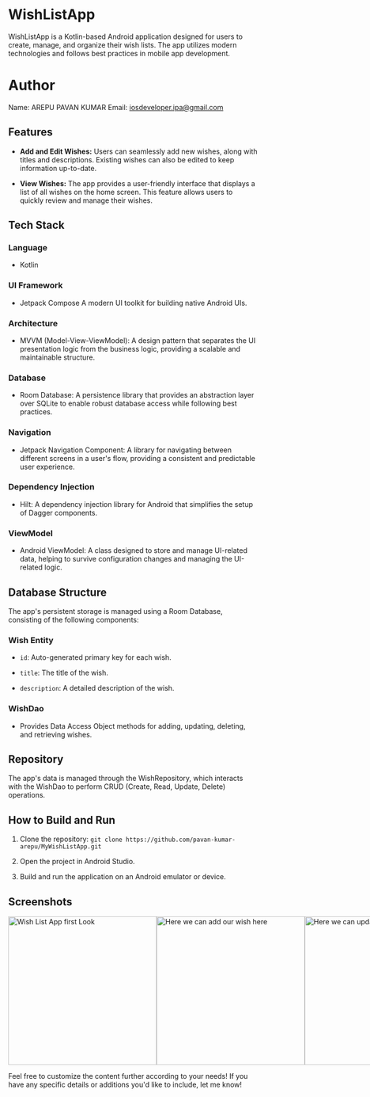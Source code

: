 # WishListApp

WishListApp is a Kotlin-based Android application designed for users to create, manage, and organize their wish lists. The app utilizes modern technologies and follows best practices in mobile app development.

# Author
Name: AREPU PAVAN KUMAR
Email: iosdeveloper.ipa@gmail.com

## Features

- **Add and Edit Wishes:** Users can seamlessly add new wishes, along with titles and descriptions. Existing wishes can also be edited to keep information up-to-date.

- **View Wishes:** The app provides a user-friendly interface that displays a list of all wishes on the home screen. This feature allows users to quickly review and manage their wishes.

## Tech Stack

### Language

- Kotlin

### UI Framework

- Jetpack Compose A modern UI toolkit for building native Android UIs.

### Architecture

- MVVM (Model-View-ViewModel): A design pattern that separates the UI presentation logic from the business logic, providing a scalable and maintainable structure.

### Database

- Room Database: A persistence library that provides an abstraction layer over SQLite to enable robust database access while following best practices.

### Navigation

- Jetpack Navigation Component: A library for navigating between different screens in a user's flow, providing a consistent and predictable user experience.

### Dependency Injection

- Hilt: A dependency injection library for Android that simplifies the setup of Dagger components.

### ViewModel

- Android ViewModel: A class designed to store and manage UI-related data, helping to survive configuration changes and managing the UI-related logic.

## Database Structure

The app's persistent storage is managed using a Room Database, consisting of the following components:

### Wish Entity

- `id`: Auto-generated primary key for each wish.

- `title`: The title of the wish.

- `description`: A detailed description of the wish.

### WishDao

- Provides Data Access Object methods for adding, updating, deleting, and retrieving wishes.

## Repository

The app's data is managed through the WishRepository, which interacts with the WishDao to perform CRUD (Create, Read, Update, Delete) operations.

## How to Build and Run

1. Clone the repository: `git clone https://github.com/pavan-kumar-arepu/MyWishListApp.git`

2. Open the project in Android Studio.

3. Build and run the application on an Android emulator or device.

## Screenshots

<div style="display: flex; justify-content: space-between;">

  <img src="https://github.com/pavan-kumar-arepu/MyWishListApp/assets/13812858/4c0857c7-bff1-4e0e-b22a-903431ceba40" alt="Wish List App first Look" width="300"/>
  <!-- It's all about a wish list, we can see all my wishlist of apps here -->

  <img src="https://github.com/pavan-kumar-arepu/MyWishListApp/assets/13812858/0fb820a4-c174-4b48-a27d-5ba97039860f" alt="Here we can add our wish here" width="300"/>
  <!-- Here we can add our wishes -->

   <img src="https://github.com/pavan-kumar-arepu/MyWishListApp/assets/13812858/8c40a6c9-fa2a-4d9d-8bd3-575d18eb41f4" alt="Here we can update wish here" width="300"/>
  <!-- Here we can update wish -->

</div>


Feel free to customize the content further according to your needs! If you have any specific details or additions you'd like to include, let me know!
